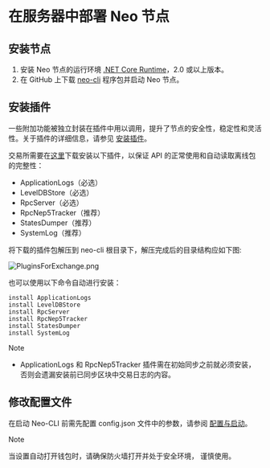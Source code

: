 # 在服务器中部署 Neo 节点

## 安装节点

1. 安装 Neo 节点的运行环境 [.NET Core Runtime](https://www.microsoft.com/net/download/core#/runtime)，2.0 或以上版本。
2. 在 GitHub 上下载 [neo-cli](https://github.com/neo-project/neo-cli/releases) 程序包并启动 Neo 节点。

## 安装插件

一些附加功能被独立封装在插件中用以调用，提升了节点的安全性，稳定性和灵活性。关于插件的详细信息，请参见 [安装插件](../../node/cli/config.md)。

交易所需要在[这里](https://github.com/neo-project/neo-plugins/releases/)下载安装以下插件，以保证 API 的正常使用和自动读取离线包的完整性：

- ApplicationLogs（必选）
- LevelDBStore（必选）
- RpcServer（必选）
- RpcNep5Tracker（推荐）
- StatesDumper（推荐）
- SystemLog（推荐）

 将下载的插件包解压到 neo-cli 根目录下，解压完成后的目录结构应如下图:

![PluginsForExchange.png](../../assets/PluginsForExchange.png)

也可以使用以下命令自动进行安装：

```
install ApplicationLogs
install LevelDBStore
install RpcServer
install RpcNep5Tracker
install StatesDumper
install SystemLog
```

> [!Note]
>
> - ApplicationLogs 和 RpcNep5Tracker 插件需在初始同步之前就必须安装，否则会遗漏安装前已同步区块中交易日志的内容。

## 修改配置文件

在启动 Neo-CLI 前需先配置 config.json 文件中的参数，请参阅 [配置与启动](../node/cli/config.md)。

> [!Note]
>
> 当设置自动打开钱包时，请确保防火墙打开并处于安全环境， 谨慎使用。

